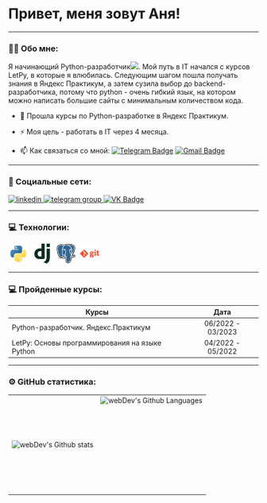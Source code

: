 
# Привет, меня зовут Аня!

---

### :man_technologist: Обо мне:

Я начинающий Python-разработчик<img src="https://media.giphy.com/media/WUlplcMpOCEmTGBtBW/giphy.gif" width="30px">. Мой путь в IT начался с курсов LetPy, в которые я влюбилась. Следующим шагом пошла получать знания в Яндекс Практикум, а затем сузила выбор до backend-разработчика, потому что python - очень гибкий язык, на котором можно написать большие сайты с минимальным количеством кода.
- :telescope: Прошла курсы по Python-разработке в Яндекс Практикум.

- :zap: Моя цель - работать в IT через 4 месяца.

- :mailbox: Как связаться со мной: [![Telegram Badge](https://img.shields.io/badge/-annamolodova-blue?style=flat&logo=Telegram&logoColor=white)](https://t.me/annamolodova) [![Gmail Badge](https://img.shields.io/badge/-Gmail-red?style=flat&logo=Gmail&logoColor=white)](mailto:hyperclover@gmail.com)

---

### 🤝 Социальные сети:

  <div id="badges">
    <a href="https://www.linkedin.com/in/anna-molodova-4075b5271/" target="_blank">
      <img src="https://cdn-icons-png.flaticon.com/512/2504/2504799.png" width="40" height="40" alt="linkedin" />
    </a>
    <a href="https://t.me/annamolodova" target="_blank">
      <img src="https://cdn-icons-png.flaticon.com/512/2111/2111646.png" width="40" height="40" alt="telegram group" />
    </a>
    <a href="https://vk.com/pill_for_you" target="_blank">
      <img src="https://cdn-icons-png.flaticon.com/512/145/145813.png" width="40" height="40" alt="VK Badge"/>
    </a>
  </div>

---

### 💻 Технологии:

<div>
  <a href="#">
  </a>
  <img src="https://github.com/devicons/devicon/blob/master/icons/python/python-original.svg" title="python" alt="python" width="40" height="40"/>&nbsp
  <img src="https://github.com/devicons/devicon/blob/master/icons/django/django-plain.svg" title="django" alt="django" width="40" height="40"/>&nbsp
  <img src="https://github.com/devicons/devicon/blob/master/icons/postgresql/postgresql-original.svg" title="postgres" alt="postgres" width="40" height="40"/>&nbsp
  <img src="https://github.com/devicons/devicon/blob/master/icons/git/git-plain-wordmark.svg" title="git" alt="git" width="40" height="40"/>&nbsp
</div>

---

### 💻 Пройденные курсы:

| Курсы                                                                     | Дата              |
| --------------------------------------------------------------------------| :---------------: |
| Python-разработчик. Яндекс.Практикум               | 06/2022 - 03/2023 |
| LetPy: Основы программирования на языке Python           | 04/2022 - 05/2022 |


---

### ⚙️ GitHub статистика:

<table>
  <tr>
    <td>
      <img align="left" src="http://github-readme-streak-stats.herokuapp.com?user=AnnaMolodova&theme=dark&background=000000" alt="webDev's Github stats">
    </td>
    <td>
      <img height="195px" align="right" alt="webDev's Github Languages" src="https://github-readme-stats-sigma-five.vercel.app/api/top-langs/?username=AnnaMolodova&layout=compact&theme=vision-friendly-dark">
    </td>
  </tr>
</table>
